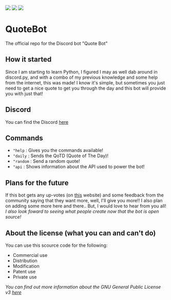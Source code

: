 <img src="https://img.shields.io/github/license/TheConwayy/QuoteBot?logo=Scala&style=flat-square"> <img src="https://img.shields.io/discord/905988385712255076?color=%237289DA&label=Discord&logo=Discord&logoColor=%23ffff&style=flat-square"> <img src="https://img.shields.io/github/last-commit/TheConwayy/QuoteBot?logo=Github&style=flat-square">

QuoteBot
========
The official repo for the Discord bot "Quote Bot"

## How it started

Since I am starting to learn Python, I figured I may as well dab around in discord.py, and with a combo of my previous knowledge and some help from the internet, this was made!
I know it's simple, but sometimes you just need to get a nice quote to get you through the day and this bot will provide you with just that!

## Discord

You can find the Discord [here](https://conwaysolutions.net/quotebot/discord/)

## Commands

- `"help` : Gives you the commands available!
- `"daily` : Sends the QoTD (Quote of The Day)!
- `"random` : Send a random quote!
- `"api` : Shows information about the API used to power the bot!

## Plans for the future

If this bot gets any up-votes (on [this](https://top.gg/bot/903688503257337928/) website) and some feedback from the community saying that they want more, well, I'll give you more!!
I also plan on adding some more here and there.. But, I would love to hear from you all!
*I also look foward to seeing what people create now that the bot is open source!*

## About the license (what you can and can't do)

You can use this scource code for the following:
- Commercial use
- Distribution
- Modification
- Patent use
- Private use

*You can find out more information about the GNU General Public License v3 [here](https://choosealicense.com/licenses/gpl-3.0/)*
